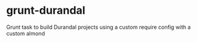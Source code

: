 grunt-durandal
==============

Grunt task to build Durandal projects using a custom require config with a custom almond
